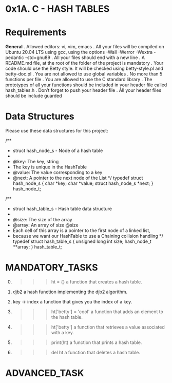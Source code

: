 # 0x1A. C - HASH TABLES

# Requirements
**General**
. Allowed editors: vi, vim, emacs
. All your files will be compiled on Ubuntu 20.04 LTS using gcc, using the options -Wall -Werror -Wextra -pedantic -std=gnu89
. All your files should end with a new line
. A README.md file, at the root of the folder of the project is mandatory
. Your code should use the Betty style. It will be checked using betty-style.pl and betty-doc.pl
. You are not allowed to use global variables
. No more than 5 functions per file
. You are allowed to use the C standard library
. The prototypes of all your functions should be included in your header file called hash_tables.h
. Don’t forget to push your header file
. All your header files should be include guarded


# Data Structures
Please use these data structures for this project:

/**
 * struct hash_node_s - Node of a hash table
 *
 * @key: The key, string
 * The key is unique in the HashTable
 * @value: The value corresponding to a key
 * @next: A pointer to the next node of the List
 */
typedef struct hash_node_s
{
     char *key;
     char *value;
     struct hash_node_s *next;
} hash_node_t;

/**
 * struct hash_table_s - Hash table data structure
 *
 * @size: The size of the array
 * @array: An array of size @size
 * Each cell of this array is a pointer to the first node of a linked list,
 * because we want our HashTable to use a Chaining collision handling
 */
typedef struct hash_table_s
{
     unsigned long int size;
     hash_node_t **array;
} hash_table_t;

# MANDATORY_TASKS
0. >>> ht = {}
	a function that creates a hash table.

1. djb2
	a hash function implementing the djb2 algorithm.

2. key -> index
	a function that gives you the index of a key.

3. >>> ht['betty'] = 'cool'
	a function that adds an element to the hash table.

4. >>> ht['betty']
	a function that retrieves a value associated with a key.

5. >>> print(ht)
	a function that prints a hash table.

6. >>> del ht
	a function that deletes a hash table.

# ADVANCED_TASK
